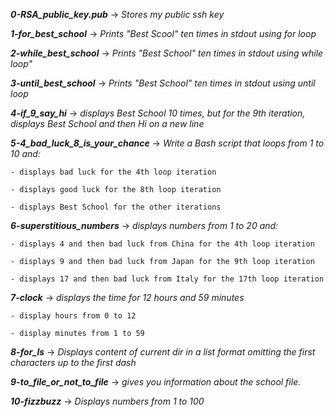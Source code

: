 ***0-RSA_public_key.pub*** -> *Stores my public ssh key*

***1-for_best_school*** -> *Prints "Best Scool" ten times in stdout using for loop*

***2-while_best_school*** -> *Prints "Best School" ten times in stdout using while loop"*

***3-until_best_school*** -> *Prints "Best School" ten times in stdout using until loop*

***4-if_9_say_hi*** -> *displays Best School 10 times, but for the 9th iteration, displays Best School and then Hi on a new line*

***5-4_bad_luck_8_is_your_chance*** -> *Write a Bash script that loops from 1 to 10 and:*

	- displays bad luck for the 4th loop iteration

	- displays good luck for the 8th loop iteration

	- displays Best School for the other iterations

***6-superstitious_numbers*** -> *displays numbers from 1 to 20 and:*

	- displays 4 and then bad luck from China for the 4th loop iteration

	- displays 9 and then bad luck from Japan for the 9th loop iteration

	- displays 17 and then bad luck from Italy for the 17th loop iteration

***7-clock*** -> *displays the time for 12 hours and 59 minutes*

	- display hours from 0 to 12

	- display minutes from 1 to 59

***8-for_ls*** -> *Displays content of current dir in a list format omitting the
 first characters up to the first dash*

***9-to_file_or_not_to_file*** -> *gives you information about the school file.*

***10-fizzbuzz*** -> *Displays numbers from 1 to 100*
